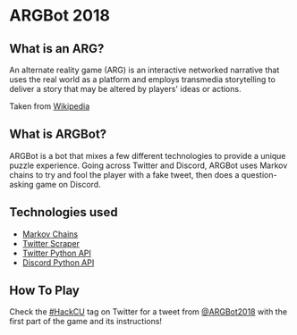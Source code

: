 # ARGBot 2018

## What is an ARG?

An alternate reality game (ARG) is an interactive networked narrative that uses the real world as a platform and employs transmedia storytelling to deliver a story that may be altered by players' ideas or actions.

Taken from [Wikipedia](https://en.wikipedia.org/wiki/Alternate_reality_game)

## What is ARGBot?

ARGBot is a bot that mixes a few different technologies to provide a unique puzzle experience. Going across Twitter and Discord, ARGBot uses Markov chains to try and fool the player with a fake tweet, then does a question-asking game on Discord. 

## Technologies used

* [Markov Chains](https://en.wikipedia.org/wiki/Markov_chain)
* [Twitter Scraper](https://github.com/kennethreitz/twitter-scraper)
* [Twitter Python API](https://github.com/bear/python-twitter)
* [Discord Python API](https://github.com/Rapptz/discord.py)

## How To Play

Check the [#HackCU](https://twitter.com/hashtag/HackCU?src=hash) tag on Twitter for a tweet from [@ARGBot2018](https://twitter.com/argbot2018) with the first part of the game and its instructions!
